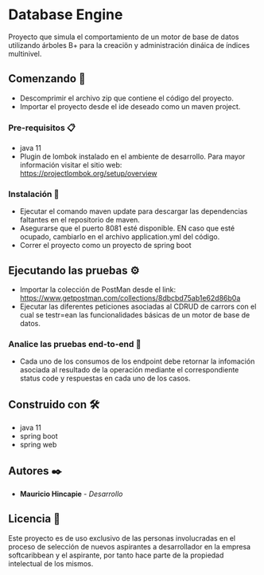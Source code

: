 # Database Engine

Proyecto que simula el comportamiento de un motor de base de datos utilizando árboles B+ para la creaciön y administración dináica de índices multinivel.
## Comenzando 🚀

- Descomprimir el archivo zip que contiene el código del proyecto.
- Importar el proyecto desde el ide deseado como un maven project.



### Pre-requisitos 📋

- java 11
- Plugin de lombok instalado en el ambiente de desarrollo. Para mayor información visitar el sitio web: https://projectlombok.org/setup/overview


### Instalación 🔧

- Ejecutar el comando maven update para descargar las dependencias faltantes en el repositorio de maven.
- Asegurarse que el puerto 8081 esté disponible. EN caso que esté ocupado, cambiarlo en el archivo application.yml del código.
- Correr el proyecto como un proyecto de spring boot


## Ejecutando las pruebas ⚙️

- Importar la colección de PostMan desde el link: https://www.getpostman.com/collections/8dbcbd75ab1e62d86b0a
- Ejecutar las diferentes peticiones asociadas al CDRUD de carrors con el cual se testr=ean las funcionalidades básicas de un motor de base de datos.


### Analice las pruebas end-to-end 🔩

- Cada uno de los consumos de los endpoint debe retornar la infomación asociada al resultado de la operación mediante el correspondiente status code y respuestas en cada uno  de los casos.


## Construido con 🛠️

- java 11
- spring boot
- spring web


## Autores ✒️

* **Mauricio Hincapie** - *Desarrollo*


## Licencia 📄

Este proyecto es de uso exclusivo de las personas involucradas en el proceso de selección de nuevos aspirantes a desarrollador en la empresa softcaribbean y el aspirante, por tanto hace parte de la propiedad intelectual de los mismos. 

